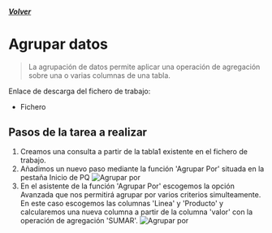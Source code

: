 ##### [Volver](/Curso-de-Herramientas-analiticas-para-auditoria-I/pages/Indice_curso.html)
<script src="https://kit.fontawesome.com/065728df02.js" crossorigin="anonymous"></script>

# Agrupar datos

> La agrupación de datos permite aplicar una operación de agregación sobre una o varias columnas de una tabla.

Enlace de descarga del fichero de trabajo:  

* Fichero <a href="/Curso-de-Herramientas-analiticas-para-auditoria-I/downloads/14.Agrupacion_de_datos.xlsx"><i class="fas fa-file-excel"></i> </a>

## Pasos de la tarea a realizar

1. Creamos una consulta a partir de la tabla1 existente en el fichero de trabajo.
2. Añadimos un nuevo paso mediante la función 'Agrupar Por' situada en la pestaña Inicio de PQ ![Agrupar por](/Curso-de-Herramientas-analiticas-para-auditoria-I/images/14.AgruparPor1.png)
3. En el asistente de la función 'Agrupar Por' escogemos la opción Avanzada que nos permitirá agrupar por varios criterios simulteamente. En este caso escogemos las columnas 'Linea' y 'Producto' y calcularemos una nueva columna a partir de la columna 'valor' con la operación de agregación 'SUMAR'. 
    ![Agrupar por](/Curso-de-Herramientas-analiticas-para-auditoria-I/images/14.AgruparPor2.png)